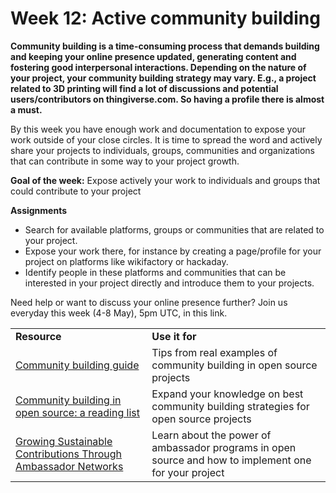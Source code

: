 
# **Week 12: Active community building**

__Community building is a time-consuming process that demands building and keeping your online presence updated, generating content and fostering good interpersonal interactions. Depending on the nature of your project, your community building strategy may vary. E.g., a project related to 3D printing will find a lot of discussions and potential users/contributors on thingiverse.com. So having a profile there is almost a must.__

By this week you have enough work and documentation to expose your work outside of your close circles. It is time to spread the word and actively share your projects to individuals, groups, communities and organizations that can contribute in some way to your project growth.

**Goal of the week:**
Expose actively your work to individuals and groups that could contribute to your project

**Assignments**
- Search for available platforms, groups or communities that are related to your project.
- Expose your work there, for instance by creating a page/profile for your project on platforms like wikifactory or hackaday.
- Identify people in these platforms and communities that can be interested in your project directly and introduce them to your projects.

Need help or want to discuss your online presence further? Join us everyday this week (4-8 May), 5pm UTC, in this link.


<table>
  <tr>
   <td>
<strong>Resource</strong>
   </td>
   <td><strong>Use it for</strong>
   </td>
  </tr>
  <tr>
   <td><a href='https://opensource.guide/building-community/'>Community building guide</a>
   </td>
   <td>Tips from real examples of community building in open source projects
   </td>
  </tr>
  <tr>
   <td><a href="https://boldandopen.com/open-source-community-building-reading-list/">Community building in open source: a reading list</a>
   </td>
   <td>Expand your knowledge on best community building strategies for open source projects
   </td>
  </tr>
  <tr>
   <td><a href="https://fosdem.org/2020/schedule/event/ambassadornetworks/">Growing Sustainable Contributions Through Ambassador Networks</a>
   </td>
   <td>Learn about the power of ambassador programs in open source and how to implement one for your project
    </td>
  </tr>
</table>



